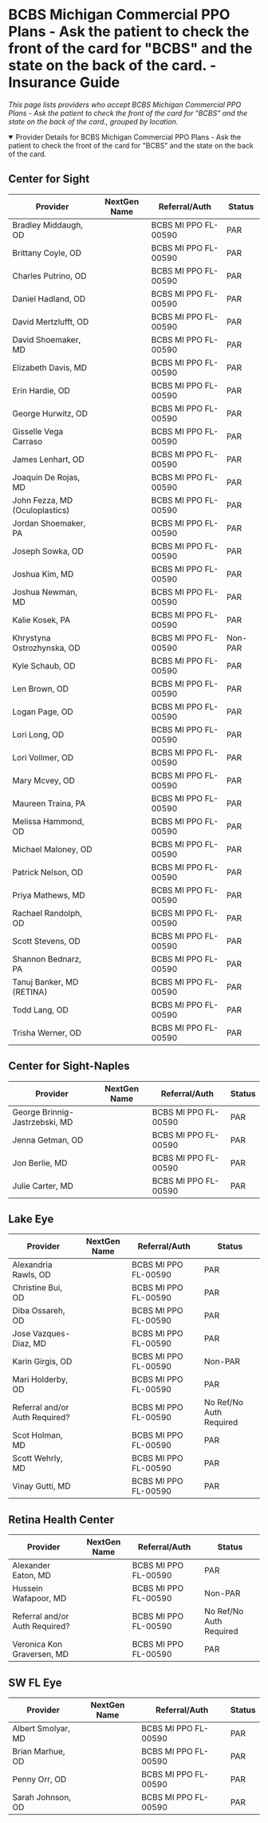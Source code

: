 # BCBS Michigan Commercial PPO Plans - Ask the patient to check the front of the card for "BCBS" and the state on the back of the card. - Insurance Guide

*This page lists providers who accept BCBS Michigan Commercial PPO Plans - Ask the patient to check the front of the card for "BCBS" and the state on the back of the card., grouped by location.*

<details open><summary>Provider Details for BCBS Michigan Commercial PPO Plans - Ask the patient to check the front of the card for "BCBS" and the state on the back of the card.</summary>

## Center for Sight

| Provider | NextGen Name | Referral/Auth | Status |
|----------|-------------|--------------|--------|
| Bradley Middaugh, OD |  | BCBS MI PPO FL-00590 | PAR |
| Brittany Coyle, OD |  | BCBS MI PPO FL-00590 | PAR |
| Charles Putrino, OD |  | BCBS MI PPO FL-00590 | PAR |
| Daniel Hadland, OD |  | BCBS MI PPO FL-00590 | PAR |
| David Mertzlufft, OD |  | BCBS MI PPO FL-00590 | PAR |
| David Shoemaker, MD |  | BCBS MI PPO FL-00590 | PAR |
| Elizabeth Davis, MD |  | BCBS MI PPO FL-00590 | PAR |
| Erin Hardie, OD |  | BCBS MI PPO FL-00590 | PAR |
| George Hurwitz, OD |  | BCBS MI PPO FL-00590 | PAR |
| Gisselle Vega Carraso |  | BCBS MI PPO FL-00590 | PAR |
| James Lenhart, OD |  | BCBS MI PPO FL-00590 | PAR |
| Joaquin De Rojas, MD |  | BCBS MI PPO FL-00590 | PAR |
| John Fezza, MD (Oculoplastics) |  | BCBS MI PPO FL-00590 | PAR |
| Jordan Shoemaker, PA |  | BCBS MI PPO FL-00590 | PAR |
| Joseph Sowka, OD |  | BCBS MI PPO FL-00590 | PAR |
| Joshua Kim, MD |  | BCBS MI PPO FL-00590 | PAR |
| Joshua Newman, MD |  | BCBS MI PPO FL-00590 | PAR |
| Kalie Kosek, PA |  | BCBS MI PPO FL-00590 | PAR |
| Khrystyna Ostrozhynska, OD |  | BCBS MI PPO FL-00590 | Non-PAR |
| Kyle Schaub, OD |  | BCBS MI PPO FL-00590 | PAR |
| Len Brown, OD |  | BCBS MI PPO FL-00590 | PAR |
| Logan Page, OD |  | BCBS MI PPO FL-00590 | PAR |
| Lori Long, OD |  | BCBS MI PPO FL-00590 | PAR |
| Lori Vollmer, OD |  | BCBS MI PPO FL-00590 | PAR |
| Mary Mcvey, OD |  | BCBS MI PPO FL-00590 | PAR |
| Maureen Traina, PA |  | BCBS MI PPO FL-00590 | PAR |
| Melissa Hammond, OD |  | BCBS MI PPO FL-00590 | PAR |
| Michael Maloney, OD |  | BCBS MI PPO FL-00590 | PAR |
| Patrick Nelson, OD |  | BCBS MI PPO FL-00590 | PAR |
| Priya Mathews, MD |  | BCBS MI PPO FL-00590 | PAR |
| Rachael Randolph, OD |  | BCBS MI PPO FL-00590 | PAR |
| Scott Stevens, OD |  | BCBS MI PPO FL-00590 | PAR |
| Shannon Bednarz, PA |  | BCBS MI PPO FL-00590 | PAR |
| Tanuj Banker, MD (RETINA) |  | BCBS MI PPO FL-00590 | PAR |
| Todd Lang, OD |  | BCBS MI PPO FL-00590 | PAR |
| Trisha Werner, OD |  | BCBS MI PPO FL-00590 | PAR |

## Center for Sight-Naples

| Provider | NextGen Name | Referral/Auth | Status |
|----------|-------------|--------------|--------|
| George Brinnig-Jastrzebski, MD |  | BCBS MI PPO FL-00590 | PAR |
| Jenna Getman, OD |  | BCBS MI PPO FL-00590 | PAR |
| Jon Berlie, MD |  | BCBS MI PPO FL-00590 | PAR |
| Julie Carter, MD |  | BCBS MI PPO FL-00590 | PAR |

## Lake Eye 

| Provider | NextGen Name | Referral/Auth | Status |
|----------|-------------|--------------|--------|
| Alexandria Rawls, OD |  | BCBS MI PPO FL-00590 | PAR |
| Christine Bui, OD |  | BCBS MI PPO FL-00590 | PAR |
| Diba Ossareh, OD |  | BCBS MI PPO FL-00590 | PAR |
| Jose Vazques-Diaz, MD |  | BCBS MI PPO FL-00590 | PAR |
| Karin Girgis, OD |  | BCBS MI PPO FL-00590 | Non-PAR |
| Mari Holderby, OD |  | BCBS MI PPO FL-00590 | PAR |
| Referral and/or Auth Required? |  | BCBS MI PPO FL-00590 | No Ref/No Auth Required |
| Scot Holman, MD |  | BCBS MI PPO FL-00590 | PAR |
| Scott Wehrly, MD |  | BCBS MI PPO FL-00590 | PAR |
| Vinay Gutti, MD |  | BCBS MI PPO FL-00590 | PAR |

## Retina Health Center

| Provider | NextGen Name | Referral/Auth | Status |
|----------|-------------|--------------|--------|
| Alexander Eaton, MD |  | BCBS MI PPO FL-00590 | PAR |
| Hussein Wafapoor, MD |  | BCBS MI PPO FL-00590 | Non-PAR |
| Referral and/or Auth Required? |  | BCBS MI PPO FL-00590 | No Ref/No Auth Required |
| Veronica Kon Graversen, MD |  | BCBS MI PPO FL-00590 | PAR |

## SW FL Eye

| Provider | NextGen Name | Referral/Auth | Status |
|----------|-------------|--------------|--------|
| Albert Smolyar, MD |  | BCBS MI PPO FL-00590 | PAR |
| Brian Marhue, OD |  | BCBS MI PPO FL-00590 | PAR |
| Penny Orr, OD |  | BCBS MI PPO FL-00590 | PAR |
| Sarah Johnson, OD |  | BCBS MI PPO FL-00590 | PAR |

</details>

